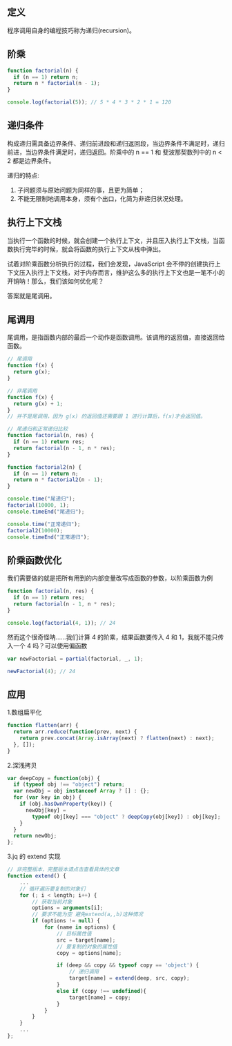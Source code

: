 ## 定义

程序调用自身的编程技巧称为递归(recursion)。

## 阶乘

```js
function factorial(n) {
  if (n == 1) return n;
  return n * factorial(n - 1);
}

console.log(factorial(5)); // 5 * 4 * 3 * 2 * 1 = 120
```

## 递归条件

构成递归需具备边界条件、递归前进段和递归返回段，当边界条件不满足时，递归前进，当边界条件满足时，递归返回。阶乘中的 n == 1 和 斐波那契数列中的 n < 2 都是边界条件。

递归的特点:

1. 子问题须与原始问题为同样的事，且更为简单；
2. 不能无限制地调用本身，须有个出口，化简为非递归状况处理。

## 执行上下文栈

当执行一个函数的时候，就会创建一个执行上下文，并且压入执行上下文栈，当函数执行完毕的时候，就会将函数的执行上下文从栈中弹出。

试着对阶乘函数分析执行的过程，我们会发现，JavaScript 会不停的创建执行上下文压入执行上下文栈，对于内存而言，维护这么多的执行上下文也是一笔不小的开销呐！那么，我们该如何优化呢？

答案就是尾调用。

## 尾调用

尾调用，是指函数内部的最后一个动作是函数调用。该调用的返回值，直接返回给函数。

```js
// 尾调用
function f(x) {
  return g(x);
}

// 非尾调用
function f(x) {
  return g(x) + 1;
}
// 并不是尾调用，因为 g(x) 的返回值还需要跟 1 进行计算后，f(x)才会返回值。

// 尾递归和正常递归比较
function factorial(n, res) {
  if (n == 1) return res;
  return factorial(n - 1, n * res);
}

function factorial2(n) {
  if (n == 1) return n;
  return n * factorial2(n - 1);
}

console.time("尾递归");
factorial(10000, 1);
console.timeEnd("尾递归");

console.time("正常递归");
factorial2(10000);
console.timeEnd("正常递归");
```

## 阶乘函数优化

我们需要做的就是把所有用到的内部变量改写成函数的参数，以阶乘函数为例

```js
function factorial(n, res) {
  if (n == 1) return res;
  return factorial(n - 1, n * res);
}

console.log(factorial(4, 1)); // 24
```

然而这个很奇怪呐……我们计算 4 的阶乘，结果函数要传入 4 和 1，我就不能只传入一个 4 吗？可以使用偏函数

```js
var newFactorial = partial(factorial, _, 1);

newFactorial(4); // 24
```

## 应用

1.数组扁平化

```js
function flatten(arr) {
  return arr.reduce(function(prev, next) {
    return prev.concat(Array.isArray(next) ? flatten(next) : next);
  }, []);
}
```

2.深浅拷贝

```js
var deepCopy = function(obj) {
  if (typeof obj !== "object") return;
  var newObj = obj instanceof Array ? [] : {};
  for (var key in obj) {
    if (obj.hasOwnProperty(key)) {
      newObj[key] =
        typeof obj[key] === "object" ? deepCopy(obj[key]) : obj[key];
    }
  }
  return newObj;
};
```

3.jq 的 extend 实现

```js
// 非完整版本，完整版本请点击查看具体的文章
function extend() {
    ...
    // 循环遍历要复制的对象们
    for (; i < length; i++) {
        // 获取当前对象
        options = arguments[i];
        // 要求不能为空 避免extend(a,,b)这种情况
        if (options != null) {
            for (name in options) {
                // 目标属性值
                src = target[name];
                // 要复制的对象的属性值
                copy = options[name];

                if (deep && copy && typeof copy == 'object') {
                    // 递归调用
                    target[name] = extend(deep, src, copy);
                }
                else if (copy !== undefined){
                    target[name] = copy;
                }
            }
        }
    }
    ...
};
```
